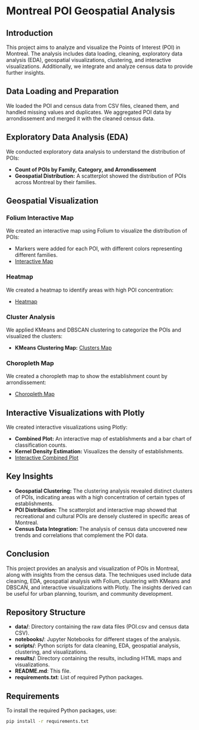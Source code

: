 # Montreal POI Geospatial Analysis

## Introduction

This project aims to analyze and visualize the Points of Interest (POI) in Montreal. The analysis includes data loading, cleaning, exploratory data analysis (EDA), geospatial visualizations, clustering, and interactive visualizations. Additionally, we integrate and analyze census data to provide further insights.

## Data Loading and Preparation

We loaded the POI and census data from CSV files, cleaned them, and handled missing values and duplicates. We aggregated POI data by arrondissement and merged it with the cleaned census data.

## Exploratory Data Analysis (EDA)

We conducted exploratory data analysis to understand the distribution of POIs:
- **Count of POIs by Family, Category, and Arrondissement**
- **Geospatial Distribution:** A scatterplot showed the distribution of POIs across Montreal by their families.

## Geospatial Visualization

### Folium Interactive Map

We created an interactive map using Folium to visualize the distribution of POIs:
- Markers were added for each POI, with different colors representing different families.
- [Interactive Map](Result/montreal_establishments.html)

### Heatmap

We created a heatmap to identify areas with high POI concentration:
- [Heatmap](Result/poi_heatmap.html)

### Cluster Analysis

We applied KMeans and DBSCAN clustering to categorize the POIs and visualized the clusters:
- **KMeans Clustering Map:** [Clusters Map](Result/montreal_clusters.html)

### Choropleth Map

We created a choropleth map to show the establishment count by arrondissement:
- [Choropleth Map](Result/visualizations/choropleth_map.png)

## Interactive Visualizations with Plotly

We created interactive visualizations using Plotly:
- **Combined Plot:** An interactive map of establishments and a bar chart of classification counts.
- **Kernel Density Estimation:** Visualizes the density of establishments.
- [Interactive Combined Plot](Result/interactive_visualizations.html)

## Key Insights

- **Geospatial Clustering:** The clustering analysis revealed distinct clusters of POIs, indicating areas with a high concentration of certain types of establishments.
- **POI Distribution:** The scatterplot and interactive map showed that recreational and cultural POIs are densely clustered in specific areas of Montreal.
- **Census Data Integration:** The analysis of census data uncovered new trends and correlations that complement the POI data.

## Conclusion

This project provides an analysis and visualization of POIs in Montreal, along with insights from the census data. The techniques used include data cleaning, EDA, geospatial analysis with Folium, clustering with KMeans and DBSCAN, and interactive visualizations with Plotly. The insights derived can be useful for urban planning, tourism, and community development.

## Repository Structure

- **data/**: Directory containing the raw data files (POI.csv and census data CSV).
- **notebooks/**: Jupyter Notebooks for different stages of the analysis.
- **scripts/**: Python scripts for data cleaning, EDA, geospatial analysis, clustering, and visualizations.
- **results/**: Directory containing the results, including HTML maps and visualizations.
- **README.md**: This file.
- **requirements.txt**: List of required Python packages.

## Requirements

To install the required Python packages, use:

```sh
pip install -r requirements.txt
